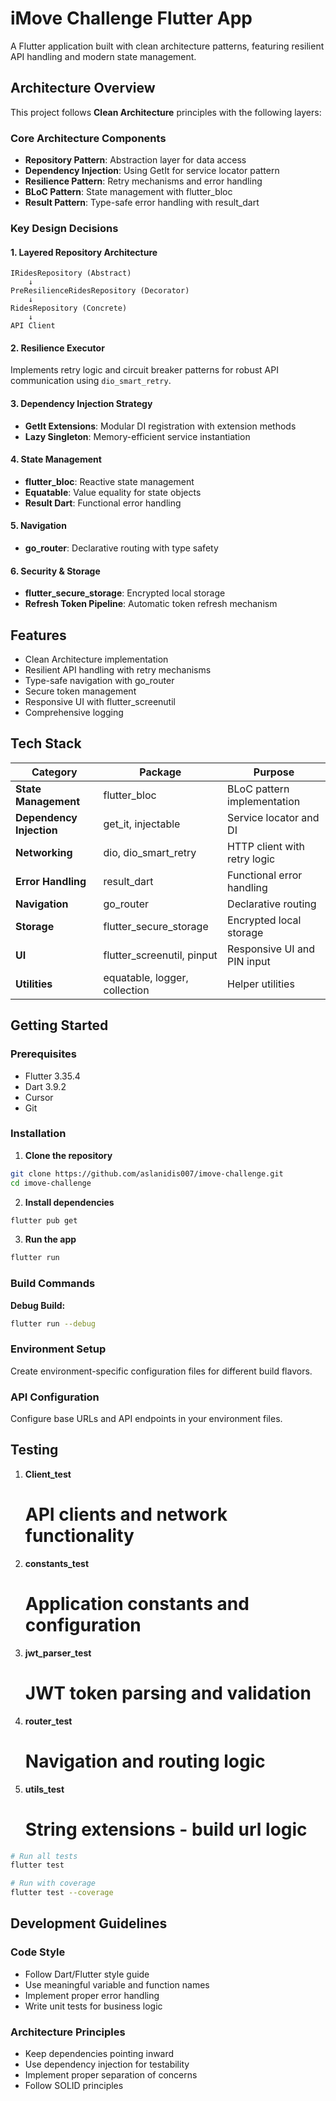 # iMove Challenge Flutter App

A Flutter application built with clean architecture patterns, featuring resilient API handling and modern state management.

## Architecture Overview

This project follows **Clean Architecture** principles with the following layers:

### Core Architecture Components
- **Repository Pattern**: Abstraction layer for data access
- **Dependency Injection**: Using GetIt for service locator pattern
- **Resilience Pattern**: Retry mechanisms and error handling
- **BLoC Pattern**: State management with flutter_bloc
- **Result Pattern**: Type-safe error handling with result_dart

### Key Design Decisions

#### 1. **Layered Repository Architecture**
```
IRidesRepository (Abstract)
    ↓
PreResilienceRidesRepository (Decorator)
    ↓
RidesRepository (Concrete)
    ↓
API Client
```

#### 2. **Resilience Executor**
Implements retry logic and circuit breaker patterns for robust API communication using `dio_smart_retry`.

#### 3. **Dependency Injection Strategy**
- **GetIt Extensions**: Modular DI registration with extension methods
- **Lazy Singleton**: Memory-efficient service instantiation

#### 4. **State Management**
- **flutter_bloc**: Reactive state management
- **Equatable**: Value equality for state objects
- **Result Dart**: Functional error handling

#### 5. **Navigation**
- **go_router**: Declarative routing with type safety

#### 6. **Security & Storage**
- **flutter_secure_storage**: Encrypted local storage
- **Refresh Token Pipeline**: Automatic token refresh mechanism

## Features

- Clean Architecture implementation
- Resilient API handling with retry mechanisms
- Type-safe navigation with go_router
- Secure token management
- Responsive UI with flutter_screenutil
- Comprehensive logging

## Tech Stack

| Category | Package | Purpose |
|----------|---------|---------|
| **State Management** | flutter_bloc | BLoC pattern implementation |
| **Dependency Injection** | get_it, injectable | Service locator and DI |
| **Networking** | dio, dio_smart_retry | HTTP client with retry logic |
| **Error Handling** | result_dart | Functional error handling |
| **Navigation** | go_router | Declarative routing |
| **Storage** | flutter_secure_storage | Encrypted local storage |
| **UI** | flutter_screenutil, pinput | Responsive UI and PIN input |
| **Utilities** | equatable, logger, collection | Helper utilities |

##  Getting Started

### Prerequisites

- Flutter 3.35.4
- Dart 3.9.2
- Cursor
- Git

### Installation

1. **Clone the repository**
```bash
git clone https://github.com/aslanidis007/imove-challenge.git
cd imove-challenge
```

2. **Install dependencies**
```bash
flutter pub get
```

3. **Run the app**
```bash
flutter run
```

### Build Commands

**Debug Build:**
```bash
flutter run --debug
```


### Environment Setup
Create environment-specific configuration files for different build flavors.

### API Configuration
Configure base URLs and API endpoints in your environment files.

## Testing

1. **Client_test**
    # API clients and network functionality
2. **constants_test**
    # Application constants and configuration
3. **jwt_parser_test**
    # JWT token parsing and validation
4. **router_test**
    # Navigation and routing logic
5. **utils_test**
    # String extensions - build url logic


```bash
# Run all tests
flutter test

# Run with coverage
flutter test --coverage
```

## Development Guidelines

### Code Style
- Follow Dart/Flutter style guide
- Use meaningful variable and function names
- Implement proper error handling
- Write unit tests for business logic

### Architecture Principles
- Keep dependencies pointing inward
- Use dependency injection for testability
- Implement proper separation of concerns
- Follow SOLID principles